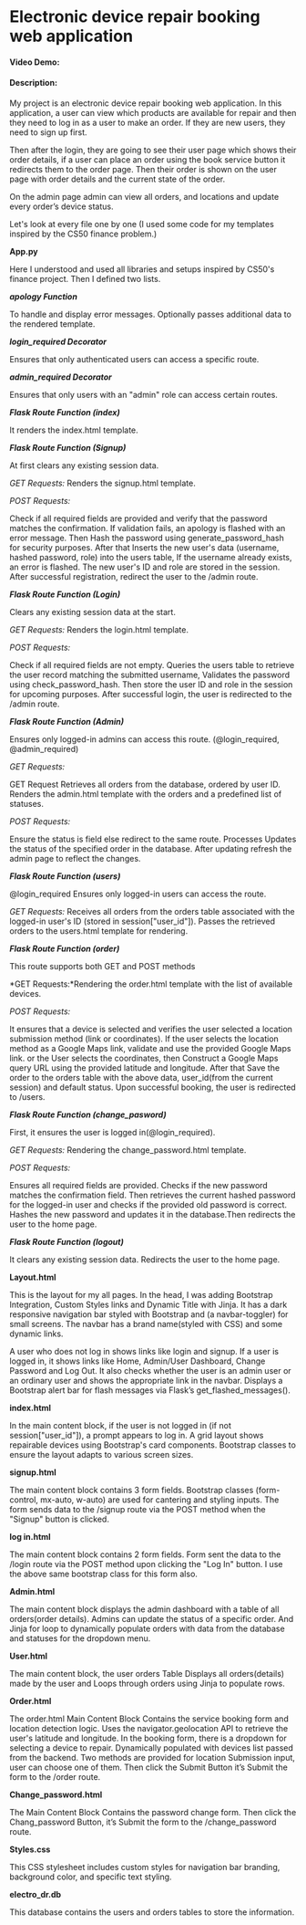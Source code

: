 
# Electronic device repair booking web application

#### Video Demo:
#### Description:
My project is an electronic device repair booking web application. In this application, a user can view which products are available for repair and then they need to log in as a user to make an order. If they are new users, they need to sign up first.

Then after the login, they are going to see their user page which shows their order details, if a user can place an order using the book service button it redirects them to the order page. Then their order is shown on the user page with order details and the current state of the order.

On the admin page admin can view all orders, and locations and update every order’s device status.

Let's look at every file one by one
(I used some code for my templates inspired by the CS50 finance problem.)

**App.py**

Here I understood and used all libraries and setups inspired by CS50's finance project.
Then I defined two lists.

***apology Function***

To handle and display error messages. Optionally passes additional data to the rendered template.

***login_required Decorator***

Ensures that only authenticated users can access a specific route.

***admin_required Decorator***

Ensures that only users with an "admin" role can access certain routes.

***Flask Route Function (index)***

It renders the index.html template.



***Flask Route Function (Signup)***

At first clears any existing session data.

*GET Requests:* Renders the signup.html template.

*POST Requests:*

Check if all required fields are provided and verify that the password matches the confirmation. If validation fails, an apology is flashed with an error message. Then Hash the password using generate_password_hash for security purposes. After that Inserts the new user's data (username, hashed password, role) into the users table, If the username already exists, an error is flashed. The new user's ID and role are stored in the session. After successful registration, redirect the user to the /admin route.

***Flask Route Function (Login)***

Clears any existing session data at the start.

*GET Requests:* Renders the login.html template.

*POST Requests:*

Check if all required fields are not empty. Queries the users table to retrieve the user record matching the submitted username, Validates the password using check_password_hash. Then store the user ID and role in the session for upcoming purposes. After successful login, the user is redirected to the /admin route.

***Flask Route Function (Admin)***

Ensures only logged-in admins can access this route. (@login_required, @admin_required)

*GET Requests:*

GET Request Retrieves all orders from the database, ordered by user ID. Renders the admin.html template with the orders and a predefined list of statuses.

*POST Requests:*

Ensure the status is field else redirect to the same route. Processes Updates the status of the specified order in the database.  After updating refresh the admin page to reflect the changes.



***Flask Route Function (users)***

@login_required Ensures only logged-in users can access the route.

*GET Requests:*
Receives all orders from the orders table associated with the logged-in user's ID (stored in session["user_id"]). Passes the retrieved orders to the users.html template for rendering.



***Flask Route Function (order)***

This route supports both GET and POST methods

*GET Requests:*Rendering the order.html template with the list of available devices.


*POST Requests:*

It ensures that a device is selected and verifies the user selected a location submission method (link or coordinates). If the user selects the location method as a Google Maps link, validate and use the provided Google Maps link. or the User selects the coordinates, then Construct a Google Maps query URL using the provided latitude and longitude. After that Save the order to the orders table with the above data, user_id(from the current session) and default status. Upon successful booking, the user is redirected to /users.

***Flask Route Function (change_pasword)***

First, it ensures the user is logged in(@login_required).

*GET Requests:* Rendering the change_password.html template.


*POST Requests:*

Ensures all required fields are provided. Checks if the new password matches the confirmation field. Then retrieves the current hashed password for the logged-in user and checks if the provided old password is correct. Hashes the new password and updates it in the database.Then redirects the user to the home page.

***Flask Route Function (logout)***

It clears any existing session data. Redirects the user to the home page.



**Layout.html**

This is the layout for my all pages. In the head, I was adding Bootstrap Integration, Custom Styles links and Dynamic Title with Jinja. It has a dark responsive navigation bar styled with Bootstrap and (a navbar-toggler) for small screens. The navbar has a brand name(styled with CSS) and some dynamic links.

A user who does not log in shows links like login and signup. If a user is logged in, it shows links like Home, Admin/User Dashboard, Change Password and Log Out. It also checks whether the user is an admin user or an ordinary user and shows the appropriate link in the navbar. Displays a Bootstrap alert bar for flash messages via Flask’s get_flashed_messages().

**index.html**

In the main content block, if the user is not logged in (if not session["user_id"]), a prompt appears to log in. A grid layout shows repairable devices using Bootstrap's card components. Bootstrap classes to ensure the layout adapts to various screen sizes.

**signup.html**

The main content block contains 3 form fields. Bootstrap classes (form-control, mx-auto, w-auto) are used for cantering and styling inputs. The form sends data to the /signup route via the POST method when the "Signup" button is clicked.

**log in.html**

The main content block contains 2 form fields. Form sent the data to the /login route via the POST method upon clicking the "Log In" button. I use the above same bootstrap class for this form also.

**Admin.html**

The main content block displays the admin dashboard with a table of all orders(order details). Admins can update the status of a specific order. And Jinja for loop to dynamically populate orders with data from the database and statuses for the dropdown menu.

**User.html**

The main content block, the user orders Table Displays all orders(details) made by the user and  Loops through orders using Jinja to populate rows.

**Order.html**

The order.html Main Content Block Contains the service booking form and location detection logic. Uses the navigator.geolocation API to retrieve the user's latitude and longitude. In the booking form, there is a dropdown for selecting a device to repair. Dynamically populated with devices list passed from the backend. Two methods are provided for location  Submission input, user can choose one of them. Then click the Submit Button it’s Submit the form to the /order route.

**Change_password.html**

The Main Content Block Contains the password change form. Then click the Chang_password Button, it’s Submit the form to the /change_password route.

**Styles.css**

This  CSS stylesheet includes custom styles for navigation bar branding, background color, and specific text styling.

**electro_dr.db**

This database contains the users and orders tables to store the information.



























